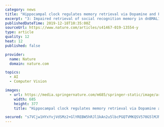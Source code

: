 ```yaml
---
category: news
title: "Hippocampal clock regulates memory retrieval via Dopamine and PKA-induced GluA1 phosphorylation"
excerpt: "3: Impaired retrieval of social recognition memory in dnBMAL1 mice from ZT8 to ZT12 following strong training. The memory retrieval impairments in dnBMAL1 mice generalize to hippocampus-dependent memories To examine whether these time-of-day retrieval deficits in dnBMAL1 mice generalize to other forms of memory, we next used an object ..."
publishedDateTime: 2019-12-18T10:35:00Z
sourceUrl: https://www.nature.com/articles/s41467-019-13554-y
type: article
quality: 12
heat: 12
published: false

provider:
  name: Nature
  domain: nature.com

topics:
  - AI
  - Computer Vision

images:
  - url: https://media.springernature.com/m685/springer-static/image/art%3A10.1038%2Fs41467-019-13554-y/MediaObjects/41467_2019_13554_Fig1_HTML.png
    width: 685
    height: 377
    title: "Hippocampal clock regulates memory retrieval via Dopamine and PKA-induced GluA1 phosphorylation"

secured: "s7VCjw1HYxYvjVdSMz2+GlYREBW5hRJl1kAn2u5lbcPGQTVMKQSV570G5lMJNpfbJxU7yh40bZeO51W/u7kKJK3JAqRd0UPHPlBc/AOtAe3jSbBu/Ohb2XlA6yn8xOb+VMN8RMVpbAPcqYRm2Fg2wWjmIRKy298Ht5JEkffWRZYY0MCrU9rilL1bggP6sCaVzCCWjwraHC/POAVrUBnv02IVEqrVZXUaOQrx3p2Ct/56IO2X/6iHpIPvx6ccaiIYOjuf4xnSYF4LkJM4yb2CLw==;2Hjknj4/QPGIpmi3GFkuIQ=="
---
```


